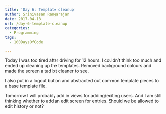 ```yaml
---
title: 'Day 6: Template cleanup'
author: Srinivasan Rangarajan
date: 2017-04-18
url: /day-6-template-cleanup
categories:
  - Programming
tags:
  - 100DaysOfCode

---
```

Today I was too tired after driving for 12 hours. I couldn&#8217;t think too much and ended up cleaning up the templates. Removed background colours and made the screen a tad bit cleaner to see.

I also put in a logout button and abstracted out common template pieces to a base template file.

<!--more-->

Tomorrow I will probably add in views for adding/editing users. And I am still thinking whether to add an edit screen for entries. Should we be allowed to edit history or not?